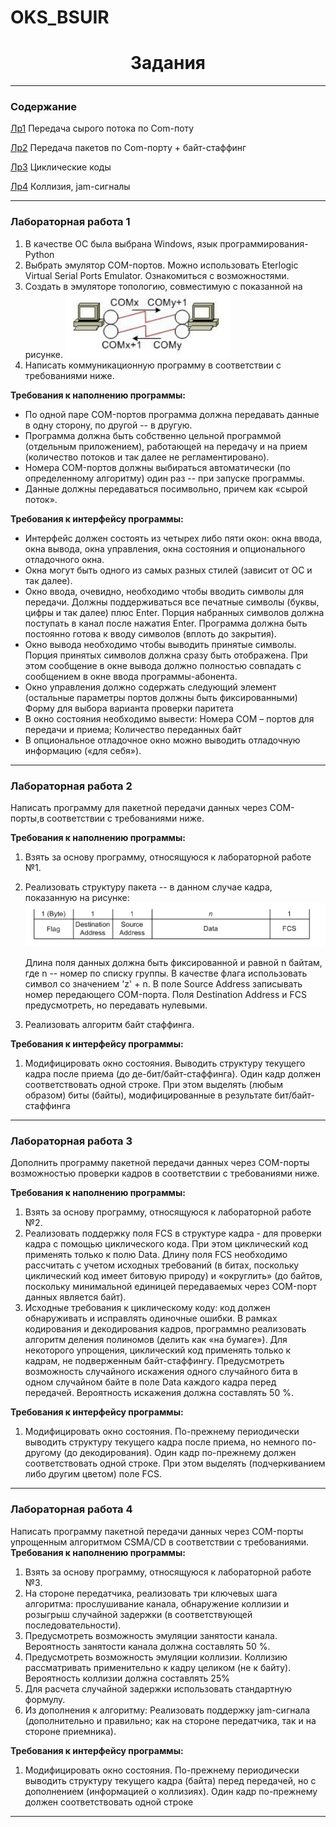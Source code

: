 # OKS_BSUIR
# <center> Задания  </center> 
***
### Содержание
  [Лр1](#лабораторная-работа-1) Передача сырого потока по Com-поту
  
  [Лр2](#лабораторная-работа-2) Передача пакетов по Com-порту + байт-стаффинг 

  [Лр3](#лабораторная-работа-3) Циклические коды 
  
  [Лр4](#лабораторная-работа-4) Коллизия, jam-сигналы 
***
### Лабораторная работа 1
1. В качестве ОС была выбрана Windows, язык программирования- Python 
2. Выбрать эмулятор COM-портов. Можно использовать Eterlogic Virtual Serial Ports Emulator. Ознакомиться с возможностями.
3. Создать в эмуляторе топологию, совместимую с показанной на рисунке.
![фото](https://github.com/helistam/Bsuir-5therm-OKS/raw/master/images/topology.png)
4. Написать коммуникационную программу в соответствии с требованиями ниже.

__Требования к наполнению программы:__
+ По одной паре COM-портов программа должна передавать данные в одну сторону, по другой -- в другую.
+ Программа должна быть собственно цельной программой (отдельным приложением), работающей на передачу и на прием (количество потоков и так далее не регламентировано).
+ Номера COM-портов должны выбираться автоматически (по определенному алгоритму) один раз -- при запуске программы.
+ Данные должны передаваться посимвольно, причем как «сырой
поток».

__Требования к интерфейсу программы:__
+ Интерфейс должен состоять из четырех либо пяти окон: окна ввода, окна вывода, окна управления, окна состояния и опционального отладочного
окна.
+ Окна могут быть одного из самых разных стилей (зависит от ОС и так далее).
+ Окно ввода, очевидно, необходимо чтобы вводить символы для передачи. Должны поддерживаться все печатные символы (буквы, цифры и
так далее) плюс Enter. Порция набранных символов должна поступать в канал после нажатия Enter. Программа должна быть постоянно готова к вводу символов (вплоть до закрытия).
+ Окно вывода необходимо чтобы выводить принятые символы. Порция принятых символов должна сразу быть отображена. При этом сообщение в 
окне вывода должно полностью совпадать с сообщением в окне ввода программы-абонента.
+ Окно управления должно содержать следующий элемент (остальные параметры портов должны быть фиксированными)
Форму для выбора варианта проверки паритета
+ В окно состояния необходимо вывести:
Номера COM – портов для передачи и приема;
Количество переданных байт
+ В опциональное отладочное окно можно выводить отладочную информацию («для себя»).

***
### Лабораторная работа 2
Написать программу для пакетной передачи данных через COM-порты,в соответствии с требованиями ниже.

__Требования к наполнению программы:__
1. Взять за основу программу, относящуюся к лабораторной работе №1.
2. Реализовать структуру пакета -- в данном случае кадра, показанную 
на рисунке:
![фото](https://github.com/helistam/Bsuir-5therm-OKS/raw/master/images/package.png)

    Длина поля данных должна быть фиксированной и равной n байтам, где n -- номер по списку группы. В качестве флага использовать символ со значением 'z' + n. В поле Source Address записывать номер передающего COM-порта. Поля Destination Address и FCS предусмотреть, но передавать нулевыми.
3. Реализовать алгоритм байт стаффинга.

__Требования к интерфейсу программы:__
1. Модифицировать окно состояния. Выводить структуру текущего кадра после приема (до де-бит/байт-стаффинга). Один кадр должен соответствовать одной строке. При этом выделять (любым образом) биты (байты), модифицированные в результате бит/байт-стаффинга
***

### Лабораторная работа 3
Дополнить программу пакетной передачи данных через COM-порты возможностью проверки кадров в соответствии с требованиями ниже.

__Требования к наполнению программы:__
1. Взять за основу программу, относящуюся к лабораторной работе 
№2.
2. Реализовать поддержку поля FCS в структуре кадра - для проверки кадра с помощью циклического кода. При этом циклический код применять только к полю Data. Длину поля FCS необходимо рассчитать с учетом исходных требований (в битах, поскольку циклический код имеет битовую природу) и «округлить» (до байтов, поскольку минимальной единицей передаваемых через COM-порт данных является байт). 
3. Исходные требования к циклическому коду: код должен обнаруживать и исправлять одиночные ошибки. В рамках кодирования и декодирования кадров, программно реализовать алгоритм деления полиномов (делить как «на бумаге»). Для некоторого упрощения, циклический код применять только к кадрам, не подверженным байт-стаффингу. Предусмотреть возможность случайного искажения одного случайного бита в одном случайном байте в поле Data каждого кадра перед передачей. 
Вероятность искажения должна составлять 50 %.

__Требования к интерфейсу программы:__
1. Модифицировать окно состояния. По-прежнему периодически выводить структуру текущего кадра после приема, но немного по-другому (до декодирования). Один кадр по-прежнему должен соответствовать одной строке. При этом выделять (подчеркиванием либо другим цветом) поле FCS.
***
### Лабораторная работа 4
Написать программу пакетной передачи данных через COM-порты упрощенным алгоритмом CSMA/CD в соответствии с требованиями.
__Требования к наполнению программы:__
1. Взять за основу программу, относящуюся к лабораторной работе №3.
2. На стороне передатчика, реализовать три ключевых шага алгоритма:
прослушивание канала, обнаружение коллизии и розыгрыш случайной задержки (в соответствующей последовательности).
3. Предусмотреть возможность эмуляции занятости канала. Вероятность занятости канала должна составлять 50 %.
4. Предусмотреть возможность эмуляции коллизии.
Коллизию рассматривать применительно к кадру целиком (не к байту). Вероятность коллизии должна составлять 25%
5. Для расчета случайной задержки использовать стандартную формулу.
6. Из дополнения к алгоритму:
Реализовать поддержку jam-сигнала (дополнительно и правильно; как на стороне передатчика, так и на 
стороне приемника).

__Требования к интерфейсу программы:__
1. Модифицировать окно состояния. По-прежнему периодически выводить структуру текущего кадра (байта) перед передачей, но с 
дополнением (информацией о коллизиях). Один кадр по-прежнему должен соответствовать одной строке
***
